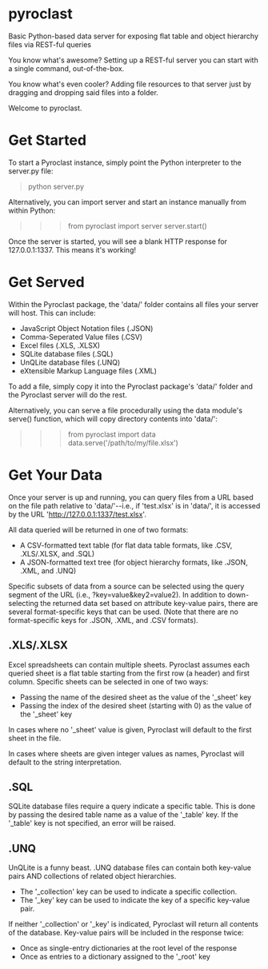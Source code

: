 # pyroclast
Basic Python-based data server for exposing flat table and object hierarchy files via REST-ful queries

You know what's awesome? Setting up a REST-ful server you can start with a single command, out-of-the-box.

You know what's even cooler? Adding file resources to that server just by dragging and dropping said files into a folder.

Welcome to pyroclast.

# Get Started

To start a Pyroclast instance, simply point the Python interpreter to the server.py file:
> python server.py

Alternatively, you can import server and start an instance manually from within Python:
>>> from pyroclast import server
>>> server.start()

Once the server is started, you will see a blank HTTP response for 127.0.0.1:1337. This means it's working!

# Get Served

Within the Pyroclast package, the 'data/' folder contains all files your server will host. This can include:
* JavaScript Object Notation files (.JSON)
* Comma-Seperated Value files (.CSV)
* Excel files (.XLS, .XLSX)
* SQLite database files (.SQL)
* UnQLite database files (.UNQ)
* eXtensible Markup Language files (.XML)

To add a file, simply copy it into the Pyroclast package's 'data/' folder and the Pyroclast server will do the rest.

Alternatively, you can serve a file procedurally using the data module's serve() function, which will copy directory contents into 'data/':
>>> from pyroclast import data
>>> data.serve('/path/to/my/file.xlsx')

# Get Your Data

Once your server is up and running, you can query files from a URL based on the file path relative to 'data/'--i.e., if 'test.xlsx' is in 'data/', it is accessed by the URL 'http://127.0.0.1:1337/test.xlsx'.

All data queried will be returned in one of two formats:
* A CSV-formatted text table (for flat data table formats, like .CSV, .XLS/.XLSX, and .SQL)
* A JSON-formatted text tree (for object hierarchy formats, like .JSON, .XML, and .UNQ)

Specific subsets of data from a source can be selected using the query segment of the URL (i.e., ?key=value&key2=value2). In addition to down-selecting the returned data set based on attribute key-value pairs, there are several format-specific keys that can be used. (Note that there are no format-specific keys for .JSON, .XML, and .CSV formats).

## .XLS/.XLSX

Excel spreadsheets can contain multiple sheets. Pyroclast assumes each queried sheet is a flat table starting from the first row (a header) and first column. Specific sheets can be selected in one of two ways:
* Passing the name of the desired sheet as the value of the '_sheet' key
* Passing the index of the desired sheet (starting with 0) as the value of the '_sheet' key

In cases where no '_sheet' value is given, Pyroclast will default to the first sheet in the file.

In cases where sheets are given integer values as names, Pyroclast will default to the string interpretation.

## .SQL

SQLite database files require a query indicate a specific table. This is done by passing the desired table name as a value of the '_table' key. If the '_table' key is not specified, an error will be raised.

## .UNQ

UnQLite is a funny beast. .UNQ database files can contain both key-value pairs AND collections of related object hierarchies.
* The '_collection' key can be used to indicate a specific collection.
* The '_key' key can be used to indicate the key of a specific key-value pair.

If neither '_collection' or '_key' is indicated, Pyroclast will return all contents of the database. Key-value pairs will be included in the response twice:
* Once as single-entry dictionaries at the root level of the response
* Once as entries to a dictionary assigned to the '_root' key
